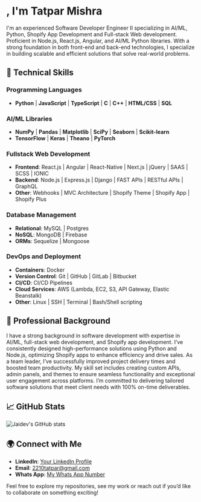 # <Helloworld>, I'm Tatpar Mishra

I'm an experienced Software Developer Engineer II specializing in AI/ML, Python, Shopify App Development and Full-stack Web development. Proficient in Node.js, React.js, Angular, and AI/ML Python libraries. With a strong foundation in both front-end and back-end technologies, I specialize in building scalable and efficient solutions that solve real-world problems.

## 🔧 Technical Skills

### Programming Languages
- **Python** | **JavaScript** | **TypeScript** | **C** | **C++** | **HTML/CSS** | **SQL**

### AI/ML Libraries
- **NumPy** | **Pandas** | **Matplotlib** | **SciPy** | **Seaborn** | **Scikit-learn**
- **TensorFlow** | **Keras** | **Theano** | **PyTorch**

### Fullstack Web Development
- **Frontend**: React.js | Angular | React-Native | Next.js | jQuery | SAAS | SCSS | IONIC
- **Backend**: Node.js | Express.js | Django | FAST APIs | RESTful APIs | GraphQL
- **Other**: Webhooks | MVC Architecture | Shopify Theme | Shopify App | Shopify Plus

### Database Management
- **Relational**: MySQL | Postgres
- **NoSQL**: MongoDB | Firebase
- **ORMs**: Sequelize | Mongoose

### DevOps and Deployment
- **Containers**: Docker
- **Version Control**: Git | GitHub | GitLab | Bitbucket
- **CI/CD**: CI/CD Pipelines
- **Cloud Services**: AWS (Lambda, EC2, S3, API Gateway, Elastic Beanstalk)
- **Other**: Linux | SSH | Terminal | Bash/Shell scripting

## 🌟 Professional Background

I have a strong background in software development with expertise in AI/ML, full-stack web development, and Shopify app development. I’ve consistently designed high-performance solutions using Python and Node.js, optimizing Shopify apps to enhance efficiency and drive sales. As a team leader, I’ve successfully improved project delivery times and boosted team productivity. My skill set includes creating custom APIs, admin panels, and themes to ensure seamless functionality and exceptional user engagement across platforms. I’m committed to delivering tailored software solutions that meet client needs with 100% on-time deliverables.

## 📈 GitHub Stats

![Jaidev's GitHub stats](https://github-readme-stats.vercel.app/api?username=YOUR_GITHUB_USERNAME&show_icons=true&theme=radical)

## 🌍 Connect with Me

- **LinkedIn**: [Your LinkedIn Profile](https://www.linkedin.com/in/tatpar-mishra-267aa0208/)
- **Email**: 2210tatpar@gmail.com
- **Whats App**: [My Whats App Number](https://wa.me/917976016897)

Feel free to explore my repositories, see my work or reach out if you’d like to collaborate on something exciting!
